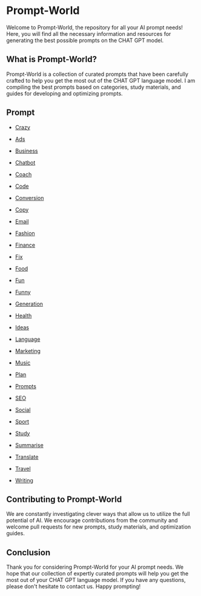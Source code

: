 # Prompt-World

Welcome to Prompt-World, the repository for all your AI prompt needs! Here, you will find all the necessary information and resources for generating the best possible prompts on the CHAT GPT model.

## What is Prompt-World?

Prompt-World is a collection of curated prompts that have been carefully crafted to help you get the most out of the CHAT GPT language model. I am compiling the best prompts based on categories, study materials, and guides for developing and optimizing prompts. 

## Prompt

- [Crazy](prompts/crazy)

- [Ads](prompts/Ads)

- [Business](prompts/Business)

- [Chatbot](prompts/Chatbot)

- [Coach](prompts/Coach)

- [Code](prompts/Code)

- [Conversion](prompts/Conversion)

- [Copy](prompts/Copy)

- [Email](prompts/Email)

- [Fashion](prompts/Fashion)

- [Finance](prompts/Finance)

- [Fix](prompts/Fix)

- [Food](prompts/Food)

- [Fun](prompts/Fun)

- [Funny](prompts/Funny)

- [Generation](prompts/Generation)

- [Health](prompts/Health)

- [Ideas](prompts/Ideas)

- [Language](prompts/Language)

- [Marketing](prompts/Marketing)

- [Music](prompts/Music)

- [Plan](prompts/Plan)

- [Prompts](prompts/Prompts)

- [SEO](prompts/SEO)

- [Social](prompts/Social)

- [Sport](prompts/Sport)

- [Study](prompts/Study)

- [Summarise](prompts/Summarise)

- [Translate](prompts/Translate)

- [Travel](prompts/Travel)

- [Writing](prompts/Writing)








## Contributing to Prompt-World

We are constantly investigating clever ways that allow us to utilize the full potential of AI. We encourage contributions from the community and welcome pull requests for new prompts, study materials, and optimization guides. 

## Conclusion

Thank you for considering Prompt-World for your AI prompt needs. We hope that our collection of expertly curated prompts will help you get the most out of your CHAT GPT language model. If you have any questions, please don't hesitate to contact us. Happy prompting!
